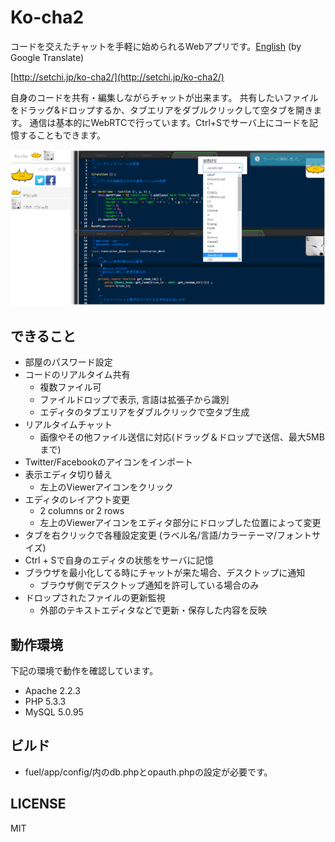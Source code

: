 # Ko-cha2

コードを交えたチャットを手軽に始められるWebアプリです。[English](https://translate.google.com/translate?sl=ja&tl=en&u=https://github.com/setchi/ko-cha2) (by Google Translate)

[http://setchi.jp/ko-cha2/](http://setchi.jp/ko-cha2/)

自身のコードを共有・編集しながらチャットが出来ます。
共有したいファイルをドラッグ&ドロップするか、タブエリアをダブルクリックして空タブを開きます。
通信は基本的にWebRTCで行っています。Ctrl+Sでサーバ上にコードを記憶することもできます。

![ko-cha2](assets/img/ko-cha2_s.png "ko-cha2")

## できること
- 部屋のパスワード設定
- コードのリアルタイム共有
  - 複数ファイル可
  - ファイルドロップで表示, 言語は拡張子から識別
  - エディタのタブエリアをダブルクリックで空タブ生成
- リアルタイムチャット
  - 画像やその他ファイル送信に対応(ドラッグ＆ドロップで送信、最大5MBまで)
- Twitter/Facebookのアイコンをインポート
- 表示エディタ切り替え
  - 左上のViewerアイコンをクリック
- エディタのレイアウト変更
  - 2 columns or 2 rows
  - 左上のViewerアイコンをエディタ部分にドロップした位置によって変更
- タブを右クリックで各種設定変更
(ラベル名/言語/カラーテーマ/フォントサイズ)
- Ctrl + Sで自身のエディタの状態をサーバに記憶
- ブラウザを最小化してる時にチャットが来た場合、デスクトップに通知
  - ブラウザ側でデスクトップ通知を許可している場合のみ
- ドロップされたファイルの更新監視
  - 外部のテキストエディタなどで更新・保存した内容を反映

## 動作環境
下記の環境で動作を確認しています。

* Apache 2.2.3
* PHP 5.3.3
* MySQL 5.0.95

## ビルド
* fuel/app/config/内のdb.phpとopauth.phpの設定が必要です。

## LICENSE
MIT
